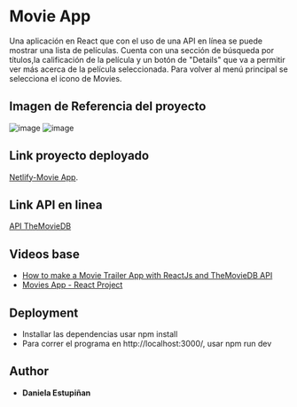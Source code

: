# Movie App

Una aplicación en React que con el uso de una API en línea se puede mostrar una lista de películas.
Cuenta con una sección de búsqueda por títulos,la calificación de la película y un botón de "Details" que va a permitir ver más acerca de la película seleccionada.
Para volver al menú principal se selecciona el icono de Movies.

## Imagen de Referencia del proyecto
![image](https://user-images.githubusercontent.com/55764801/178643968-2bf5696f-23f7-4be4-961c-0f7d6e7df36d.png)
![image](https://user-images.githubusercontent.com/55764801/178644007-6645ec48-83fe-4d1c-8404-29834a311b05.png)


## Link proyecto deployado
[Netlify-Movie App](https://exquisite-figolla-438028.netlify.app/).

## Link API en linea
[API TheMovieDB](https://api.themoviedb.org/3)
## Videos base
- [How to make a Movie Trailer App with ReactJs and TheMovieDB API](https://www.youtube.com/watch?v=oqJY1L0gnto)
- [Movies App - React Project](https://www.youtube.com/watch?v=sZ0bZGfg_m4)


## Deployment

- Installar las dependencias usar npm install
- Para correr el programa en http://localhost:3000/, usar npm run dev


## Author

  - **Daniela Estupiñan**
  
